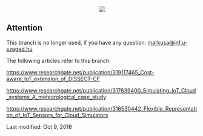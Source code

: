 <p align="center">
<img src="http://users.iit.uni-miskolc.hu/~kecskemeti/DISSECT-CF/logo.jpg"/>
</p>

## Attention
This branch is no longer used, if you have any question: markusa@inf.u-szeged.hu

The following articles refer to this branch:

https://www.researchgate.net/publication/319117465_Cost-aware_IoT_extension_of_DISSECT-CF

https://www.researchgate.net/publication/317639400_Simulating_IoT_Cloud_systems_A_meteorological_case_study

https://www.researchgate.net/publication/316530442_Flexible_Representation_of_IoT_Sensors_for_Cloud_Simulators

Last modified: Oct 9, 2016
